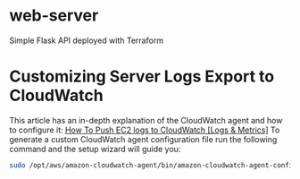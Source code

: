 # web-server
Simple Flask API deployed with Terraform

# Customizing Server Logs Export to CloudWatch

This article has an in-depth explanation of the CloudWatch agent and how to configure it: [How To Push EC2 logs to CloudWatch \[Logs & Metrics\]](https://devopscube.com/how-to-setup-and-push-serverapplication-logs-to-aws-cloudwatch/)
To generate a custom CloudWatch agent configuration file run the following command and the setup wizard will guide you: 
```bash
sudo /opt/aws/amazon-cloudwatch-agent/bin/amazon-cloudwatch-agent-config-wizard
```

